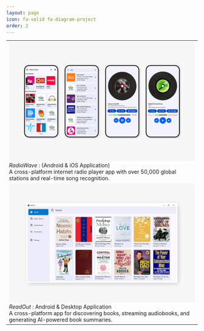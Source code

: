 ```yaml
---
layout: page
icon: fa-solid fa-diagram-project
order: 2
---
```


<table>
  <tr>
    <td>
      <a href="https://github.com/OneDroid/RadioWave">
        <img src="https://github.com/tawhidmonowar/tawhidmonowar.github.io/blob/main/assets/img/projects/radio-wave.png" alt="RadioWave" width="500">
      </a><br>
      <em>RadioWave</em> : (Android & iOS Application)<br>
      A cross-platform internet radio player app with over 50,000 global stations and real-time song recognition.
    </td>
  </tr>
<tr>  
    <td>
      <a href="https://github.com/tawhidmonowar/ReadOut">
        <img src="https://github.com/tawhidmonowar/tawhidmonowar.github.io/blob/main/assets/img/projects/read-out.png" alt="ReadOut" width="500">
      </a><br>
      <em>ReadOut</em> : Android & Desktop Application<br>
      A cross-platform app for discovering books, streaming audiobooks, and generating AI-powered book summaries.
    </td>
  </tr>
</table>
